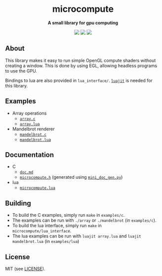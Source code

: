 <p align="center">
	<h1 align="center"><b>microcompute</b></h1>
	<p align="center"><b>A small library for gpu computing</b></p>
	<p align="center">
	<img src="https://img.shields.io/github/license/kal39/microcompute">
	<img src="https://img.shields.io/github/repo-size/kal39/microcompute">
	<img src="https://img.shields.io/github/languages/top/kal39/microcompute">
	</p>
</p>

## About

This library makes it easy to run simple OpenGL compute shaders without creating a window. This is done by using EGL, allowing headless programs to use the GPU.

Bindings to lua are also provided in `lua_interface/`. [`luajit`](https://luajit.org/luajit.html) is needed for this library.

## Examples

- Array operations
  - [`array.c`](https://github.com/kal39/microcompute/blob/master/examples/c/array.c)
  - [`array.lua`](https://github.com/kal39/microcompute/blob/master/examples/lua/array.lua)
- Mandelbrot renderer
  - [`mandelbrot.c`](https://github.com/kal39/microcompute/blob/master/examples/c/mandelbrot.c)
  - [`mandelbrot.lua`](https://github.com/kal39/microcompute/blob/master/examples/lua/mandelbrot.lua)

## Documentation

- C
  - [`doc.md`](https://github.com/kal39/microcompute/blob/master/doc.md)
  - [`microcompute.h`](https://github.com/kal39/microcompute/blob/master/microcompute.h) (generated using [`mini_doc_gen.py`](https://kaikitagawajones.com/projects_mini_doc_gen.html))
- lua
  - [`microcompute.lua`](https://github.com/kal39/microcompute/blob/master/lua_interface/microcompute.lua)

## Building

- To build the C examples, simply run `make` in `examples/c`.
- The examples can be run with `./array` or `./mandelbrot` (in `examples/c`).
- To build the lua interface, simply run `make` in `microcompute/lua_interface`.
- The lua examples can be run with `luajit array.lua` and `luajit mandelbrot.lua` (in `examples/lua`)

## License

MIT (see [LICENSE](https://github.com/kal39/microcompute/blob/master/LICENSE)).
